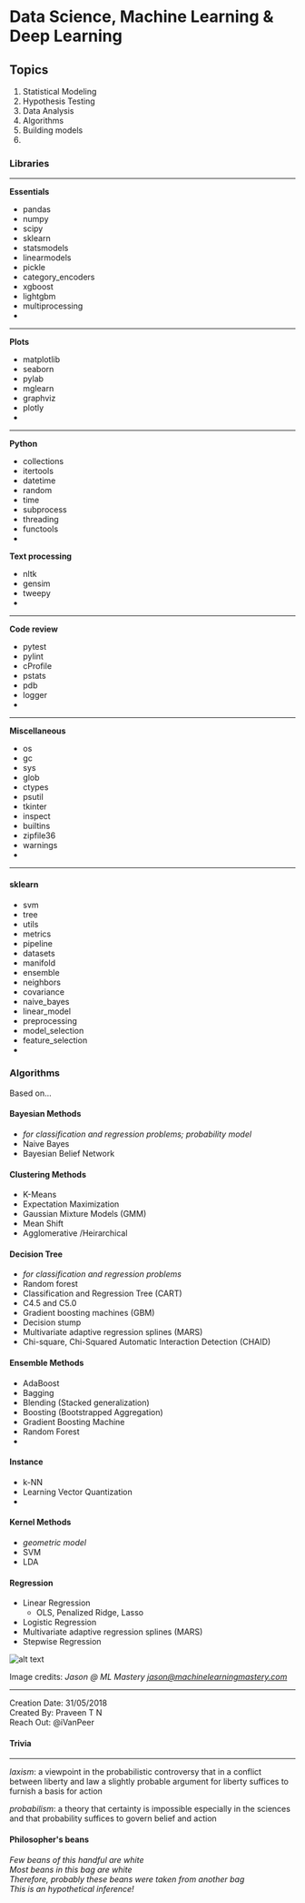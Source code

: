 # Data Science, Machine Learning &amp; Deep Learning

## Topics

1. Statistical Modeling
2. Hypothesis Testing
3. Data Analysis
4. Algorithms
5. Building models
6. 


### Libraries 
---
<b>Essentials</b>
* pandas
* numpy
* scipy
* sklearn
* statsmodels
* linearmodels
* pickle
* category_encoders
* xgboost
* lightgbm
* multiprocessing
* 

---
<b>Plots</b>
* matplotlib
* seaborn
* pylab
* mglearn
* graphviz
* plotly
* 
---
<b>Python</b>
* collections
* itertools
* datetime
* random
* time
* subprocess
* threading
* functools
* 

<b>Text processing</b>
* nltk
* gensim
* tweepy
* 
---
<b>Code review</b>
* pytest
* pylint
* cProfile
* pstats
* pdb
* logger
* 
---
<b>Miscellaneous</b>
* os
* gc
* sys
* glob
* ctypes
* psutil
* tkinter
* inspect
* builtins
* zipfile36
* warnings
* 

---

#### sklearn
  - svm
  - tree
  - utils
  - metrics
  - pipeline
  - datasets
  - manifold
  - ensemble
  - neighbors
  - covariance
  - naive_bayes
  - linear_model
  - preprocessing
  - model_selection
  - feature_selection
  - 
  
### Algorithms

Based on...

#### Bayesian Methods
  - <i>for classification and regression problems; probability model</i>
  - Naive Bayes
  - Bayesian Belief Network

#### Clustering Methods
  - K-Means
  - Expectation Maximization
  - Gaussian Mixture Models (GMM)
  - Mean Shift
  - Agglomerative /Heirarchical
  
#### Decision Tree 
  - <i>for classification and regression problems</i>
  - Random forest
  - Classification and Regression Tree (CART)
  - C4.5 and C5.0
  - Gradient boosting machines (GBM)
  - Decision stump
  - Multivariate adaptive regression splines (MARS)
  - Chi-square, Chi-Squared Automatic Interaction Detection (CHAID)

#### Ensemble Methods
  - AdaBoost
  - Bagging
  - Blending (Stacked generalization)
  - Boosting (Bootstrapped Aggregation)
  - Gradient Boosting Machine
  - Random Forest
  - 

#### Instance 
  - k-NN
  - Learning Vector Quantization
  - 
  
#### Kernel Methods
  - <i>geometric model</i>
  - SVM
  - LDA

#### Regression 
  - Linear Regression
    - OLS, Penalized Ridge, Lasso
  - Logistic Regression
  - Multivariate adaptive regression splines (MARS)
  - Stepwise Regression

![alt text](https://s3.amazonaws.com/MLMastery/MachineLearningAlgorithms.png?__s=cfxyzoumz2rsxq8s1qwd)

Image credits: <i> Jason @ ML Mastery jason@machinelearningmastery.com </i>

---

Creation Date: 31/05/2018 <br/>
Created By: Praveen T N <br/>
Reach Out: @iVanPeer <br/>

#### Trivia
---
<i>laxism</i>: a viewpoint in the probabilistic controversy that in a conflict between liberty and law a slightly probable argument for liberty suffices to furnish a basis for action

<i>probabilism</i>: a theory that certainty is impossible especially in the sciences and that probability suffices to govern belief and action

#### Philosopher's beans
<i>Few beans of this handful are white <br/>
  Most beans in this bag are white <br/>
  Therefore, probably these beans were taken from another bag <br/>
  This is an hypothetical inference!</i>
